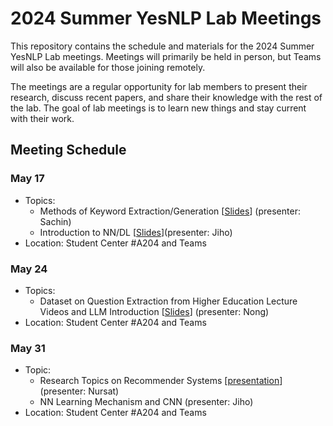 # 2024 Summer YesNLP Lab Meetings

This repository contains the schedule and materials for the 2024 Summer YesNLP Lab meetings. Meetings will primarily be held in person, but Teams will also be available for those joining remotely. 

The meetings are a regular opportunity for lab members to present their research, discuss recent papers, and share their knowledge with the rest of the lab. The goal of lab meetings is to learn new things and stay current with their work.

## Meeting Schedule

### May 17

- Topics:
    - Methods of Keyword Extraction/Generation [[Slides](https://kennesawedu-my.sharepoint.com/:p:/r/personal/ssharm21_students_kennesaw_edu/Documents/GRA%20-%20Work/Summer%20-%202024/PPTs/Key-Phrase%20Extraction.pptx?d=wc5614165bba343b0bccad54fc2d90601&csf=1&web=1&e=eJn55L)] (presenter: Sachin)
    - Introduction to NN/DL [[Slides](https://github.com/Jiho-YesNLP/24Su-lab-meetings/blob/main/presentations/d2i-1-jiho.pptx)](presenter: Jiho)
- Location: Student Center #A204 and Teams

### May 24

- Topics:
    - Dataset on Question Extraction from Higher Education Lecture Videos and LLM Introduction [[Slides](https://docs.google.com/presentation/d/1567lEVeATrf2CYPPNEu9v9kgSYXsiMYze79BTpm5QwY/edit?usp=sharing)] (presenter: Nong)
- Location: Student Center #A204 and Teams

### May 31

- Topic: 
    - Research Topics on Recommender Systems [[presentation](https://nam04.safelinks.protection.outlook.com/?url=https%3A%2F%2Fdrive.google.com%2Ffile%2Fd%2F19589rTWq1xnXO5Etsud8sSxKV9U-U0Rl%2Fview%3Fusp%3Dsharing&data=05%7C02%7Cjnoh3%40kennesaw.edu%7C2bdd4edd284b41e5a25f08dc82234a50%7C45f26ee5f134439ebc93e6c7e33d61c2%7C1%7C0%7C638528335304177120%7CUnknown%7CTWFpbGZsb3d8eyJWIjoiMC4wLjAwMDAiLCJQIjoiV2luMzIiLCJBTiI6Ik1haWwiLCJXVCI6Mn0%3D%7C0%7C%7C%7C&sdata=n6PB74leu31f4h6xrqq43k0datUpNQ9PC%2BcBJZA%2FhrY%3D&reserved=0)] (presenter: Nursat)
    - NN Learning Mechanism and CNN (presenter: Jiho)
- Location: Student Center #A204 and Teams
